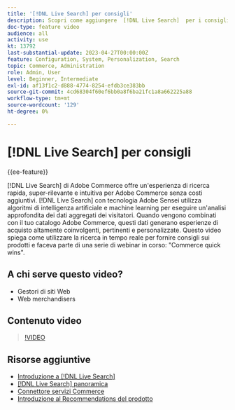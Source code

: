 ```yaml
---
title: '[!DNL Live Search] per consigli'
description: Scopri come aggiungere  [!DNL Live Search]  per i consigli sui prodotti al tuo store e creare esperienze di acquisto altamente coinvolgenti, rilevanti e personalizzate.
doc-type: feature video
audience: all
activity: use
kt: 13792
last-substantial-update: 2023-04-27T00:00:00Z
feature: Configuration, System, Personalization, Search
topic: Commerce, Administration
role: Admin, User
level: Beginner, Intermediate
exl-id: af13f1c2-d888-4774-8254-efdb3ce383bb
source-git-commit: 4cd68304f60ef6bb0a8f6ba21fc1a8a662225a88
workflow-type: tm+mt
source-wordcount: '129'
ht-degree: 0%

---
```


# [!DNL Live Search] per consigli

{{ee-feature}}

[!DNL Live Search] di Adobe Commerce offre un&#39;esperienza di ricerca rapida, super-rilevante e intuitiva per Adobe Commerce senza costi aggiuntivi. [!DNL Live Search] con tecnologia Adobe Sensei utilizza algoritmi di intelligenza artificiale e machine learning per eseguire un&#39;analisi approfondita dei dati aggregati dei visitatori. Quando vengono combinati con il tuo catalogo Adobe Commerce, questi dati generano esperienze di acquisto altamente coinvolgenti, pertinenti e personalizzate. Questo video spiega come utilizzare la ricerca in tempo reale per fornire consigli sui prodotti e faceva parte di una serie di webinar in corso: &quot;Commerce quick wins&quot;.

## A chi serve questo video?

- Gestori di siti Web
- Web merchandisers

## Contenuto video

>[!VIDEO](https://video.tv.adobe.com/v/3412586?quality=12&learn=on)


## Risorse aggiuntive

- [Introduzione a [!DNL Live Search]](https://experienceleague.adobe.com/docs/commerce-learn/tutorials/marketing/live-search.html?lang=it)
- [[!DNL Live Search] panoramica](https://experienceleague.adobe.com/docs/commerce-merchant-services/live-search/overview.html?lang=it)
- [Connettore servizi Commerce](https://experienceleague.adobe.com/docs/commerce-merchant-services/user-guides/integration-services/saas.html?lang=it)
- [Introduzione al Recommendations del prodotto](https://experienceleague.adobe.com/docs/commerce-merchant-services/product-recommendations/overview.html?lang=it)
